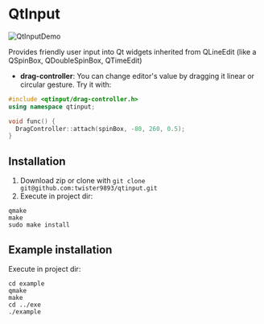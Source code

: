 # QtInput
![QtInputDemo](https://github.com/twister9893/qtinput/blob/master/example/screenshots/demo.gif)

Provides friendly user input into Qt widgets inherited from QLineEdit (like a QSpinBox, QDoubleSpinBox, QTimeEdit)
* <b>drag-controller</b>: You can change editor's value by dragging it linear or circular gesture.
Try it with:
``` c++
#include <qtinput/drag-controller.h>
using namespace qtinput;

void func() {
  DragController::attach(spinBox, -80, 260, 0.5);
}
```
## Installation
1. Download zip or clone with ```git clone git@github.com:twister9893/qtinput.git```
2. Execute in project dir:
  ```
  qmake
  make
  sudo make install
  ```
## Example installation
Execute in project dir:
```
cd example
qmake
make
cd ../exe
./example
```
